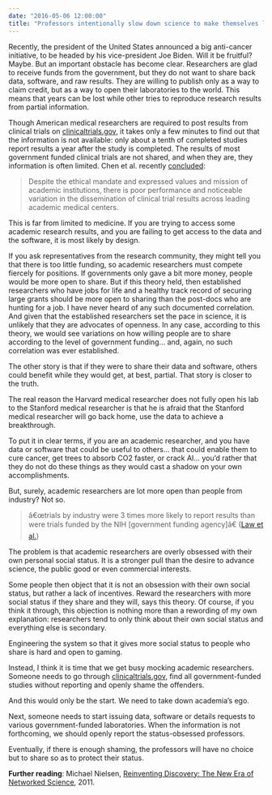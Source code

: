 ```yaml
---
date: "2016-05-06 12:00:00"
title: "Professors intentionally slow down science to make themselves look better"
---
```




Recently, the president of the United States announced a big anti-cancer initiative, to be headed by his vice-president Joe Biden. Will it be fruitful? Maybe. But an important obstacle has become clear. Researchers are glad to receive funds from the government, but they do not want to share back data, software, and raw results. They are willing to publish only as a way to claim credit, but as a way to open their laboratories to the world. This means that years can be lost while other tries to reproduce research results from partial information.

Though American medical researchers are required to post results from clinical trials on [clinicaltrials.gov](https://clinicaltrials.gov), it takes only a few minutes to find out that the information is not available: only about a tenth of completed studies report results a year after the study is completed. The results of most government funded clinical trials are not shared, and when they are, they information is often limited. Chen et al. recently [concluded](http://www.bmj.com/content/352/bmj.i637):

> Despite the ethical mandate and expressed values and mission of academic institutions, there is poor performance and noticeable variation in the dissemination of clinical trial results across leading academic medical centers.



This is far from limited to medicine. If you are trying to access some academic research results, and you are failing to get access to the data and the software, it is most likely by design.

If you ask representatives from the research community, they might tell you that there is too little funding, so academic researchers must compete fiercely for positions. If governments only gave a bit more money, people would be more open to share. But if this theory held, then established researchers who have jobs for life and a healthy track record of securing large grants should be more open to sharing than the post-docs who are hunting for a job. I have never heard of any such documented correlation. And given that the established researchers set the pace in science, it is unlikely that they are advocates of openness. In any case, according to this theory, we would see variations on how willing people are to share according to the level of government funding&hellip; and, again, no such correlation was ever established.

The other story is that if they were to share their data and software, others could benefit while they would get, at best, partial. That story is closer to the truth.

The real reason the Harvard medical researcher does not fully open his lab to the Stanford medical researcher is that he is afraid that the Stanford medical researcher will go back home, use the data to achieve a breakthrough.

To put it in clear terms, if you are an academic researcher, and you have data or software that could be useful to others&hellip; that could enable them to cure cancer, get trees to absorb CO2 faster, or crack AI&hellip; you&rsquo;d rather that they do not do these things as they would cast a shadow on your own accomplishments.

But, surely, academic researchers are lot more open than people from industry? Not so. 

> â€œtrials by industry were 3 times more likely to report results than were trials funded by the NIH [government funding agency]â€ ([Law et al.](http://ncbi.nlm.nih.gov/pubmed/22147862))


The problem is that academic researchers are overly obsessed with their own personal social status. It is a stronger pull than the desire to advance science, the public good or even commercial interests.

Some people then object that it is not an obsession with their own social status, but rather a lack of incentives. Reward the researchers with more social status if they share and they will, says this theory. Of course, if you think it through, this objection is nothing more than a rewording of my own explanation: researchers tend to only think about their own social status and everything else is secondary.

Engineering the system so that it gives more social status to people who share is hard and open to gaming.

Instead, I think it is time that we get busy mocking academic researchers. Someone needs to go through [clinicaltrials.gov](https://clinicaltrials.gov), find all government-funded studies without reporting and openly shame the offenders.

And this would only be the start. We need to take down academia&rsquo;s ego.

Next, someone needs to start issuing data, software or details requests to various government-funded laboratories. When the information is not forthcoming, we should openly report the status-obsessed professors.

Eventually, if there is enough shaming, the professors will have no choice but to share so as to protect their status.

__Further reading__: Michael Nielsen, [Reinventing Discovery: The New Era of Networked Science](https://www.amazon.ca/Reinventing-Discovery-New-Networked-Science/dp/0691148902), 2011.

